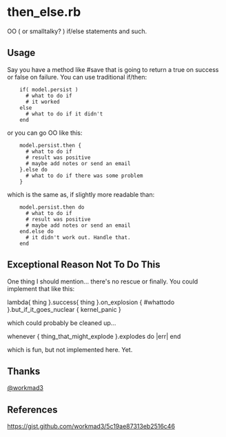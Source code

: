 then_else.rb
============

OO ( or smalltalky? ) if/else statements and such.

Usage
-----

Say you have a method like #save that is going to return a true on success or false on failure. You can use traditional if/then:

```
    if( model.persist )
      # what to do if
      # it worked
    else
      # what to do if it didn't
    end
```

or you can go OO like this:

```
    model.persist.then {
      # what to do if
      # result was positive
      # maybe add notes or send an email
    }.else do
      # what to do if there was some problem
    }
```

which is the same as, if slightly more readable than:

```
    model.persist.then do
      # what to do if
      # result was positive
      # maybe add notes or send an email
    end.else do
      # it didn't work out. Handle that.
    end
```

Exceptional Reason Not To Do This
---------------------------------

One thing I should mention... there's no rescue or finally. You could implement that like this:


lambda{ thing }.success{ thing }.on_explosion { #whattodo }.but_if_it_goes_nuclear { kernel_panic }

which could probably be cleaned up... 

whenever {
  thing_that_might_explode
}.explodes do |err|
end

which is fun, but not implemented here. Yet.



Thanks
------
[@workmad3](https://github.com/workmad3)


References
----------
https://gist.github.com/workmad3/5c19ae87313eb2516c46

